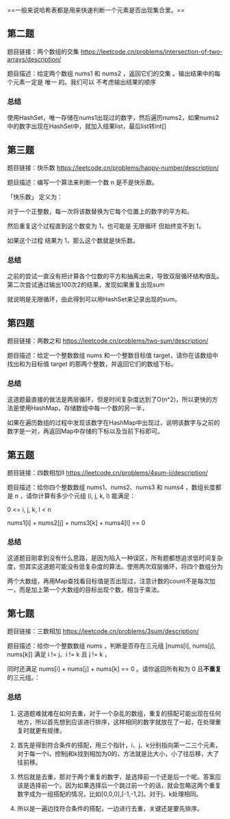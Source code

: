 ==一般来说哈希表都是用来快速判断一个元素是否出现集合里。==

## 第二题

题目链接：两个数组的交集  https://leetcode.cn/problems/intersection-of-two-arrays/description/

题目描述：给定两个数组 nums1 和 nums2 ，返回它们的交集 。输出结果中的每个元素一定是 唯一 的。我们可以 不考虑输出结果的顺序

### 总结

使用HashSet，唯一存储在nums1出现过的数字，然后遍历nums2，如果nums2中的数字出现在HashSet中，就加入结果list，最后list转int[]



## 第三题

题目链接：快乐数  https://leetcode.cn/problems/happy-number/description/

题目描述：编写一个算法来判断一个数 n 是不是快乐数。

「快乐数」 定义为：

对于一个正整数，每一次将该数替换为它每个位置上的数字的平方和。

然后重复这个过程直到这个数变为 1，也可能是 无限循环 但始终变不到 1。

如果这个过程 结果为 1，那么这个数就是快乐数。

### 总结

之前的尝试一直没有把计算各个位数的平方和抽离出来，导致双层循环结构很乱。第二次尝试通过输出100次2的结果，发现如果重复出现sum

就说明是无限循环，由此得到可以用HashSet来记录出现的sum。



## 第四题

题目链接：两数之和 https://leetcode.cn/problems/two-sum/description/

题目描述：给定一个整数数组 nums 和一个整数目标值 target，请你在该数组中找出和为目标值 target  的那两个整数，并返回它们的数组下标。

### 总结

这道题最直接的做法是两层循环，但是时间复杂度达到了O(n^2)，所以更快的方法是使用HashMap，存储数组中每一个数的另一半，

如果在遍历数组的过程中发现该数字在HashMap中出现过，说明该数字与之前的数字是一对，再返回Map中存储的下标以及当前下标即可。


## 第五题

题目链接：四数相加II https://leetcode.cn/problems/4sum-ii/description/

题目描述：给你四个整数数组 nums1、nums2、nums3 和 nums4 ，数组长度都是 n ，请你计算有多少个元组 (i, j, k, l) 能满足：

0 <= i, j, k, l < n

nums1[i] + nums2[j] + nums3[k] + nums4[l] == 0

### 总结

这道题目刚拿到没有什么思路，是因为陷入一种误区，所有题都想追求低时间复杂度，但其实这道题可能没有低复杂度的算法。使用两次双层循环，将四个数组分为

两个大数组，再用Map查找看目标值是否出现过，注意计数的count不是每次加一，而是加上第一个大数组的目标出现个数，相当于乘法。



## 第七题

题目链接：三数相加 https://leetcode.cn/problems/3sum/description/

题目描述：给你一个整数数组 nums ，判断是否存在三元组 [nums[i], nums[j], nums[k]] 满足 i != j、i != k 且 j != k ，

同时还满足 nums[i] + nums[j] + nums[k] == 0 。请你返回所有和为 0 且**不重复**的三元组。：

### 总结

1. 这道题难就难在如何去重，对于一个杂乱的数组，重复的搭配可能出现在任何地方，所以首先想到应该进行排序，这样相同的数字就放在了一起，在处理重复时就更有规律。

2. 首先是得到符合条件的搭配，用三个指针，i、j、k分别指向第一二三个元素，对于每一个i，控制j和k找到相加为0的，方法就是比大小，小了往后移，大了往前移。

3. 然后就是去重，那对于两个重复的数字，是选择前一个还是后一个呢。答案应该是选择前一个。因为如果选择后一个跳过前一个的话，就会忽略这两个重复数字成为一组搭配的情况，比如[0,0,0],[-1,-1,2]。对于j、k处理相同。

4. 所以是一遍边找符合条件的搭配，一边进行去重，关键还是要先排序。


